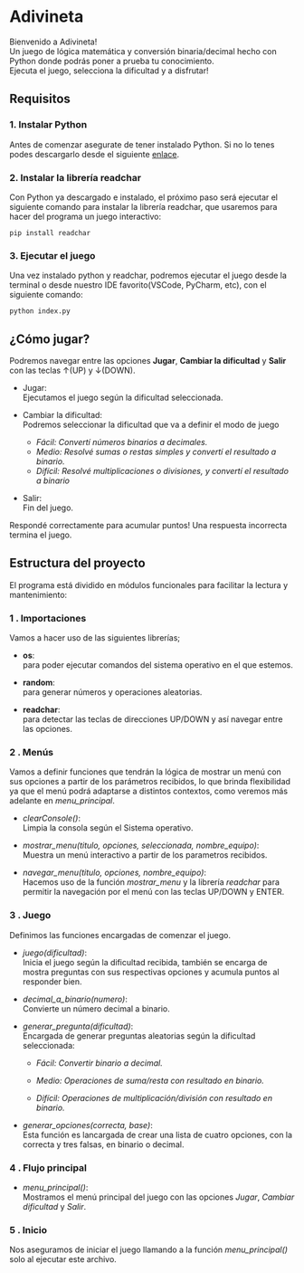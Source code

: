 # Adivineta

Bienvenido a Adivineta!  
Un juego de lógica matemática y conversión binaria/decimal hecho con Python donde podrás poner a prueba tu conocimiento.  
Ejecuta el juego, selecciona la dificultad y a disfrutar!

## Requisitos

### 1. Instalar Python  
Antes de comenzar asegurate de tener instalado Python. Si no lo tenes podes descargarlo desde el siguiente [enlace](https://www.python.org/downloads/).  

### 2. Instalar la librería readchar
Con Python ya descargado e instalado, el próximo paso será ejecutar el siguiente comando para instalar la librería readchar, que usaremos para hacer del programa un juego interactivo:

```
pip install readchar
```

### 3. Ejecutar el juego
Una vez instalado python y readchar, podremos ejecutar el juego desde la terminal o desde nuestro IDE favorito(VSCode, PyCharm, etc), con el siguiente comando:
```
python index.py
```

## ¿Cómo jugar?

Podremos navegar entre las opciones **Jugar**, **Cambiar la dificultad** y **Salir** con las teclas ↑(UP) y ↓(DOWN).

- Jugar:  
Ejecutamos el juego según la dificultad seleccionada.

- Cambiar la dificultad:  
Podremos seleccionar la dificultad que va a definir el modo de juego
  - *Fácil: Convertí números binarios a decimales.*
  - *Medio: Resolvé sumas o restas simples y convertí el resultado a binario.*
  - *Difícil: Resolvé multiplicaciones o divisiones, y convertí el resultado a binario*
- Salir:  
Fin del juego.

Respondé correctamente para acumular puntos!
Una respuesta incorrecta termina el juego.  


## Estructura del proyecto

El programa está dividido en módulos funcionales para facilitar la lectura  y mantenimiento:

### 1 . Importaciones  

Vamos a hacer uso de las siguientes librerías;  
 - **os**:  
 para poder ejecutar comandos del sistema operativo en el que estemos.

 - **random**:  
 para generar números y operaciones aleatorias.

 - **readchar**:  
 para detectar las teclas de direcciones UP/DOWN y así navegar entre las opciones.

### 2 . Menús  

Vamos a definir funciones que tendrán la lógica de mostrar un menú con sus opciones a partir de los parámetros recibidos, lo que brinda flexibilidad ya que el menú podrá adaptarse a distintos contextos, como veremos más adelante en *menu_principal*.

 - *clearConsole()*:  
 Limpia la consola según el Sistema operativo.

 - *mostrar_menu(titulo, opciones, seleccionada, nombre_equipo)*:  
 Muestra un menú interactivo a partir de los parametros recibidos.

 - *navegar_menu(titulo, opciones, nombre_equipo)*:  
Hacemos uso de la función *mostrar_menu* y la librería *readchar* para permitir la navegación por el menú con las teclas UP/DOWN y ENTER.

### 3 . Juego  

Definimos las funciones encargadas de comenzar el juego.

 - *juego(dificultad)*:  
 Inicia el juego según la dificultad recibida, también se encarga de mostra preguntas con sus respectivas opciones y acumula puntos al responder bien.

 - *decimal_a_binario(numero)*:  
 Convierte un número decimal a binario.

 - *generar_pregunta(dificultad)*:  
 Encargada de generar preguntas aleatorias según la dificultad seleccionada:
   - *Fácil: Convertir binario a decimal.*

   - *Medio: Operaciones de suma/resta con resultado en binario.*

   - *Difícil: Operaciones de multiplicación/división con resultado en binario.*

 - *generar_opciones(correcta, base)*:  
 Esta función es lancargada de crear una lista de cuatro opciones, con la correcta y tres falsas, en binario o decimal.

 ### 4 . Flujo principal  

 - *menu_principal()*:  
 Mostramos el menú principal del juego con las opciones *Jugar*, *Cambiar dificultad* y *Salir*.
 
 ### 5 . Inicio  

Nos aseguramos de iniciar el juego llamando a la función *menu_principal()* solo al ejecutar este archivo.